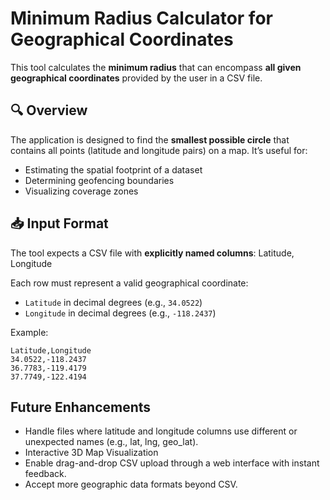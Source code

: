 # Minimum Radius Calculator for Geographical Coordinates

This tool calculates the **minimum radius** that can encompass **all given geographical coordinates** provided by the user in a CSV file.

## 🔍 Overview

The application is designed to find the **smallest possible circle** that contains all points (latitude and longitude pairs) on a map. It’s useful for:
- Estimating the spatial footprint of a dataset
- Determining geofencing boundaries
- Visualizing coverage zones

## 📥 Input Format

The tool expects a CSV file with **explicitly named columns**:
Latitude, Longitude

Each row must represent a valid geographical coordinate:
- `Latitude` in decimal degrees (e.g., `34.0522`)
- `Longitude` in decimal degrees (e.g., `-118.2437`)

Example:

```csv
Latitude,Longitude
34.0522,-118.2437
36.7783,-119.4179
37.7749,-122.4194
```
## Future Enhancements
- Handle files where latitude and longitude columns use different or unexpected names (e.g., lat, lng, geo_lat).
- Interactive 3D Map Visualization
- Enable drag-and-drop CSV upload through a web interface with instant feedback.
- Accept more geographic data formats beyond CSV.

